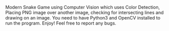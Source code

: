 Modern Snake Game using Computer Vision which uses Color Detection, Placing PNG image over another image, checking for intersecting lines and drawing on an image. You need to have Python3 and OpenCV installed to run the program. Enjoy! Feel free to report any bugs.
